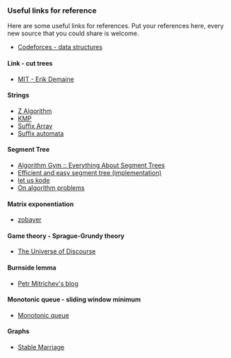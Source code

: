 ### Useful links for reference

Here are some useful links for references. 
Put your references here, every new source that you could share is welcome.

- [Codeforces - data structures](http://codeforces.com/blog/entry/15729)

#### Link - cut trees
  
- [MIT - Erik Demaine](http://courses.csail.mit.edu/6.851/spring12/lectures/L19.html)
  
#### Strings

- [Z Algorithm](http://codeforces.com/blog/entry/3107)
- [KMP](http://www.inf.fh-flensburg.de/lang/algorithmen/pattern/kmpen.htm)
- [Suffix Array](http://web.stanford.edu/class/cs97si/suffix-array.pdf)
- [Suffix automata](http://codeforces.com/blog/entry/20861)

#### Segment Tree

- [Algorithm Gym :: Everything About Segment Trees](http://codeforces.com/blog/entry/15890)
- [Efficient and easy segment tree (implementation)](http://codeforces.com/blog/entry/18051)
- [let us kode](http://letuskode.blogspot.com/2013/01/segtrees.html)
- [On algorithm problems](http://lbv-pc.blogspot.com/search/label/segment%20tree)

#### Matrix exponentiation

- [zobayer](http://zobayer.blogspot.com/2010/11/matrix-exponentiation.html)

#### Game theory - Sprague-Grundy theory 

- [The Universe of Discourse](http://blog.plover.com/math/sprague-grundy.html)

#### Burnside lemma

- [Petr Mitrichev's blog](http://petr-mitrichev.blogspot.fr/2008/11/burnsides-lemma.html)

#### Monotonic queue - sliding window minimum

- [Monotonic queue](http://people.cs.uct.ac.za/~ksmith/articles/sliding_window_minimum.html)

#### Graphs

- [Stable Marriage](http://mathsite.math.berkeley.edu/smp/smp.html)
